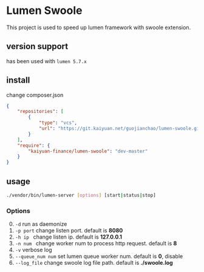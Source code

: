 # Lumen Swoole

This project is used to speed up lumen framework with swoole extension.

## version support

has been used with ``lumen 5.7.x``

## install

change composer.json

```json
{
    "repositories": [
        {
            "type": "vcs",
            "url": "https://git.kaiyuan.net/guojianchao/lumen-swoole.git"
        }
    ],
    "require": {
        "kaiyuan-finance/lumen-swoole": "dev-master"
    }
}
```

## usage

```bash
./vendor/bin/lumen-server [options] [start|status|stop]
```

### Options

0. ``-d`` run as daemonize
1. ``-p port`` change listen port. default is **8080**
2. ``-h ip `` change listen ip. default is **127.0.0.1**
3. ``-n num `` change worker num to process http request. default is **8** 
4. ```-v``` verbose log
5. ``--queue_num num`` set lumen queue worker num. default is **0**, disable
6. ``--log_file`` change swoole log file path. default is **./swoole.log**